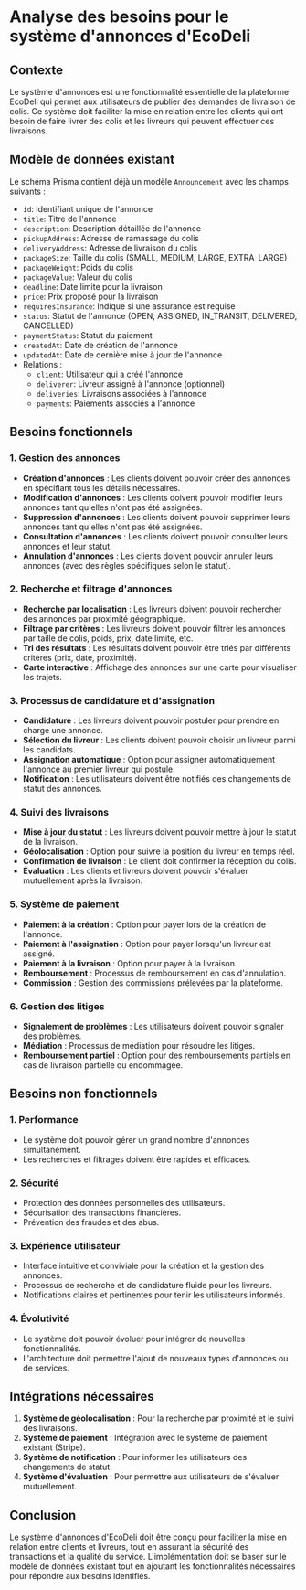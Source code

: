 # Analyse des besoins pour le système d'annonces d'EcoDeli

## Contexte

Le système d'annonces est une fonctionnalité essentielle de la plateforme EcoDeli qui permet aux utilisateurs de publier des demandes de livraison de colis. Ce système doit faciliter la mise en relation entre les clients qui ont besoin de faire livrer des colis et les livreurs qui peuvent effectuer ces livraisons.

## Modèle de données existant

Le schéma Prisma contient déjà un modèle `Announcement` avec les champs suivants :

- `id`: Identifiant unique de l'annonce
- `title`: Titre de l'annonce
- `description`: Description détaillée de l'annonce
- `pickupAddress`: Adresse de ramassage du colis
- `deliveryAddress`: Adresse de livraison du colis
- `packageSize`: Taille du colis (SMALL, MEDIUM, LARGE, EXTRA_LARGE)
- `packageWeight`: Poids du colis
- `packageValue`: Valeur du colis
- `deadline`: Date limite pour la livraison
- `price`: Prix proposé pour la livraison
- `requiresInsurance`: Indique si une assurance est requise
- `status`: Statut de l'annonce (OPEN, ASSIGNED, IN_TRANSIT, DELIVERED, CANCELLED)
- `paymentStatus`: Statut du paiement
- `createdAt`: Date de création de l'annonce
- `updatedAt`: Date de dernière mise à jour de l'annonce
- Relations :
  - `client`: Utilisateur qui a créé l'annonce
  - `deliverer`: Livreur assigné à l'annonce (optionnel)
  - `deliveries`: Livraisons associées à l'annonce
  - `payments`: Paiements associés à l'annonce

## Besoins fonctionnels

### 1. Gestion des annonces

- **Création d'annonces** : Les clients doivent pouvoir créer des annonces en spécifiant tous les détails nécessaires.
- **Modification d'annonces** : Les clients doivent pouvoir modifier leurs annonces tant qu'elles n'ont pas été assignées.
- **Suppression d'annonces** : Les clients doivent pouvoir supprimer leurs annonces tant qu'elles n'ont pas été assignées.
- **Consultation d'annonces** : Les clients doivent pouvoir consulter leurs annonces et leur statut.
- **Annulation d'annonces** : Les clients doivent pouvoir annuler leurs annonces (avec des règles spécifiques selon le statut).

### 2. Recherche et filtrage d'annonces

- **Recherche par localisation** : Les livreurs doivent pouvoir rechercher des annonces par proximité géographique.
- **Filtrage par critères** : Les livreurs doivent pouvoir filtrer les annonces par taille de colis, poids, prix, date limite, etc.
- **Tri des résultats** : Les résultats doivent pouvoir être triés par différents critères (prix, date, proximité).
- **Carte interactive** : Affichage des annonces sur une carte pour visualiser les trajets.

### 3. Processus de candidature et d'assignation

- **Candidature** : Les livreurs doivent pouvoir postuler pour prendre en charge une annonce.
- **Sélection du livreur** : Les clients doivent pouvoir choisir un livreur parmi les candidats.
- **Assignation automatique** : Option pour assigner automatiquement l'annonce au premier livreur qui postule.
- **Notification** : Les utilisateurs doivent être notifiés des changements de statut des annonces.

### 4. Suivi des livraisons

- **Mise à jour du statut** : Les livreurs doivent pouvoir mettre à jour le statut de la livraison.
- **Géolocalisation** : Option pour suivre la position du livreur en temps réel.
- **Confirmation de livraison** : Le client doit confirmer la réception du colis.
- **Évaluation** : Les clients et livreurs doivent pouvoir s'évaluer mutuellement après la livraison.

### 5. Système de paiement

- **Paiement à la création** : Option pour payer lors de la création de l'annonce.
- **Paiement à l'assignation** : Option pour payer lorsqu'un livreur est assigné.
- **Paiement à la livraison** : Option pour payer à la livraison.
- **Remboursement** : Processus de remboursement en cas d'annulation.
- **Commission** : Gestion des commissions prélevées par la plateforme.

### 6. Gestion des litiges

- **Signalement de problèmes** : Les utilisateurs doivent pouvoir signaler des problèmes.
- **Médiation** : Processus de médiation pour résoudre les litiges.
- **Remboursement partiel** : Option pour des remboursements partiels en cas de livraison partielle ou endommagée.

## Besoins non fonctionnels

### 1. Performance

- Le système doit pouvoir gérer un grand nombre d'annonces simultanément.
- Les recherches et filtrages doivent être rapides et efficaces.

### 2. Sécurité

- Protection des données personnelles des utilisateurs.
- Sécurisation des transactions financières.
- Prévention des fraudes et des abus.

### 3. Expérience utilisateur

- Interface intuitive et conviviale pour la création et la gestion des annonces.
- Processus de recherche et de candidature fluide pour les livreurs.
- Notifications claires et pertinentes pour tenir les utilisateurs informés.

### 4. Évolutivité

- Le système doit pouvoir évoluer pour intégrer de nouvelles fonctionnalités.
- L'architecture doit permettre l'ajout de nouveaux types d'annonces ou de services.

## Intégrations nécessaires

1. **Système de géolocalisation** : Pour la recherche par proximité et le suivi des livraisons.
2. **Système de paiement** : Intégration avec le système de paiement existant (Stripe).
3. **Système de notification** : Pour informer les utilisateurs des changements de statut.
4. **Système d'évaluation** : Pour permettre aux utilisateurs de s'évaluer mutuellement.

## Conclusion

Le système d'annonces d'EcoDeli doit être conçu pour faciliter la mise en relation entre clients et livreurs, tout en assurant la sécurité des transactions et la qualité du service. L'implémentation doit se baser sur le modèle de données existant tout en ajoutant les fonctionnalités nécessaires pour répondre aux besoins identifiés.
